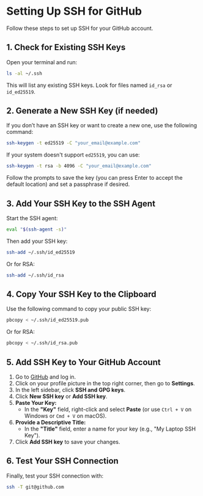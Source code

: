 # Setting Up SSH for GitHub

Follow these steps to set up SSH for your GitHub account.

## 1. Check for Existing SSH Keys
Open your terminal and run:

```bash
ls -al ~/.ssh
```

This will list any existing SSH keys. Look for files named `id_rsa` or `id_ed25519`.

## 2. Generate a New SSH Key (if needed)
If you don’t have an SSH key or want to create a new one, use the following command:

```bash
ssh-keygen -t ed25519 -C "your_email@example.com"
```

If your system doesn't support `ed25519`, you can use:

```bash
ssh-keygen -t rsa -b 4096 -C "your_email@example.com"
```

Follow the prompts to save the key (you can press Enter to accept the default location) and set a passphrase if desired.

## 3. Add Your SSH Key to the SSH Agent
Start the SSH agent:

```bash
eval "$(ssh-agent -s)"
```

Then add your SSH key:

```bash
ssh-add ~/.ssh/id_ed25519
```

Or for RSA:

```bash
ssh-add ~/.ssh/id_rsa
```

## 4. Copy Your SSH Key to the Clipboard
Use the following command to copy your public SSH key:

```bash
pbcopy < ~/.ssh/id_ed25519.pub
```

Or for RSA:

```bash
pbcopy < ~/.ssh/id_rsa.pub
```

## 5. Add SSH Key to Your GitHub Account
1. Go to [GitHub](https://github.com) and log in.
2. Click on your profile picture in the top right corner, then go to **Settings**.
3. In the left sidebar, click **SSH and GPG keys**.
4. Click **New SSH key** or **Add SSH key**.
5. **Paste Your Key:**
   - In the **"Key"** field, right-click and select **Paste** (or use `Ctrl + V` on Windows or `Cmd + V` on macOS).
6. **Provide a Descriptive Title:**
   - In the **"Title"** field, enter a name for your key (e.g., "My Laptop SSH Key").
7. Click **Add SSH key** to save your changes.

## 6. Test Your SSH Connection
Finally, test your SSH connection with:

```bash
ssh -T git@github.com
```
